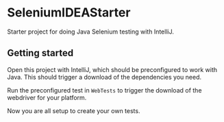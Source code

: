 # SeleniumIDEAStarter
Starter project for doing Java Selenium testing with IntelliJ.

## Getting started
Open this project with IntelliJ, which should be preconfigured to work with Java.
This should trigger a download of the dependencies you need.

Run the preconfigured test in `WebTests` to trigger the download of the webdriver for your platform.

Now you are all setup to create your own tests.
